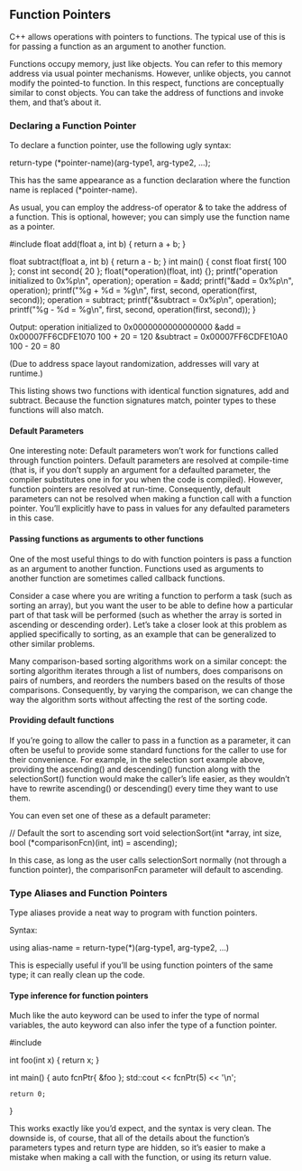 ## Function Pointers

C++ allows operations with pointers to functions. The typical use of this is for passing a function as an argument to another function.

Functions occupy memory, just like objects. You can refer to this memory address via usual pointer mechanisms. However, unlike objects, you cannot modify the pointed-to function. In this respect, functions are conceptually similar to const objects. You can take the address of functions and invoke them, and that’s about it.



### Declaring a Function Pointer

To declare a function pointer, use the following ugly syntax:

  return-type (*pointer-name)(arg-type1, arg-type2, ...);

This has the same appearance as a function declaration where the function name is replaced (*pointer-name).

As usual, you can employ the address-of operator & to take the address of a function. This is optional, however; you can simply use the function name as a pointer.

  #include <cstdio>
  float add(float a, int b) {
    return a + b;
  }

  float subtract(float a, int b) {
    return a - b;
  }
  int main() {
    const float first{ 100 };
    const int second{ 20 };
    float(*operation)(float, int) {};
    printf("operation initialized to 0x%p\n", operation);
    operation = &add;
    printf("&add = 0x%p\n", operation);
    printf("%g + %d = %g\n", first, second, operation(first, second));
    operation = subtract;
    printf("&subtract = 0x%p\n", operation);
    printf("%g - %d = %g\n", first, second, operation(first, second));
  }

Output:
  operation initialized to 0x0000000000000000
  &add = 0x00007FF6CDFE1070
  100 + 20 = 120
  &subtract = 0x00007FF6CDFE10A0
  100 - 20 = 80

(Due to address space layout randomization, addresses will vary at runtime.)

This listing shows two functions with identical function signatures, add and subtract. Because the function signatures match, pointer types to these functions will also match.



#### Default Parameters
One interesting note: Default parameters won’t work for functions called through function pointers. Default parameters are resolved at compile-time (that is, if you don’t supply an argument for a defaulted parameter, the compiler substitutes one in for you when the code is compiled). However, function pointers are resolved at run-time. Consequently, default parameters can not be resolved when making a function call with a function pointer. You’ll explicitly have to pass in values for any defaulted parameters in this case.




#### Passing functions as arguments to other functions

One of the most useful things to do with function pointers is pass a function as an argument to another function. Functions used as arguments to another function are sometimes called callback functions.

Consider a case where you are writing a function to perform a task (such as sorting an array), but you want the user to be able to define how a particular part of that task will be performed (such as whether the array is sorted in ascending or descending order). Let’s take a closer look at this problem as applied specifically to sorting, as an example that can be generalized to other similar problems.

Many comparison-based sorting algorithms work on a similar concept: the sorting algorithm iterates through a list of numbers, does comparisons on pairs of numbers, and reorders the numbers based on the results of those comparisons. Consequently, by varying the comparison, we can change the way the algorithm sorts without affecting the rest of the sorting code.



#### Providing default functions

If you’re going to allow the caller to pass in a function as a parameter, it can often be useful to provide some standard functions for the caller to use for their convenience. For example, in the selection sort example above, providing the ascending() and descending() function along with the selectionSort() function would make the caller’s life easier, as they wouldn’t have to rewrite ascending() or descending() every time they want to use them.

You can even set one of these as a default parameter:

  // Default the sort to ascending sort
  void selectionSort(int *array, int size, bool (*comparisonFcn)(int, int) = ascending);

In this case, as long as the user calls selectionSort normally (not through a function pointer), the comparisonFcn parameter will default to ascending.




### Type Aliases and Function Pointers
Type aliases provide a neat way to program with function pointers.

Syntax:

  using alias-name = return-type(*)(arg-type1, arg-type2, ...)

This is especially useful if you’ll be using function pointers of the same
type; it can really clean up the code.




#### Type inference for function pointers

Much like the auto keyword can be used to infer the type of normal variables, the auto keyword can also infer the type of a function pointer.

  #include <iostream>

  int foo(int x)
  {
  	return x;
  }

  int main()
  {
  	auto fcnPtr{ &foo };
  	std::cout << fcnPtr(5) << '\n';

  	return 0;
  }

This works exactly like you’d expect, and the syntax is very clean. The downside is, of course, that all of the details about the function’s parameters types and return type are hidden, so it’s easier to make a mistake when making a call with the function, or using its return value.
